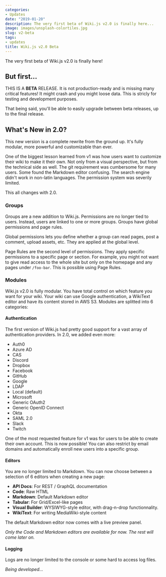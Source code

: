 ```yaml
---
categories:
- Updates
date: "2019-01-20"
description: The very first beta of Wiki.js v2.0 is finally here...
image: images/unsplash-colortiles.jpg
slug: v2-beta
tags:
- updates
title: Wiki.js v2.0 Beta
---
```


The very first beta of Wiki.js v2.0 is finally here!

## But first...

THIS IS A **BETA** RELEASE. It is not production-ready and is missing many critical features! It might crash and you might loose data. This is stricly for testing and development purposes.

That being said, you'll be able to easily upgrade between beta releases, up to the final release.

## What's New in 2.0?

This new version is a complete rewrite from the ground up. It's fully modular, more powerful and customizable than ever.

One of the biggest lesson learned from v1 was how users want to customize their wiki to make it their own. Not only from a visual perspective, but from the technical side as well. The git requirement was cumbersome for many users. Some found the Markdown editor confusing. The search engine didn't work in non-latin languages. The permission system was severily limited.

This all changes with 2.0.

### Groups

Groups are a new addition to Wiki.js. Permissions are no longer tied to users. Instead, users are linked to one or more groups. Groups have global permissions and page rules.

Global permissions lets you define whether a group can read pages, post a comment, upload assets, etc. They are applied at the global level.

Page Rules are the second level of permissions. They apply specific permissions to a specific page or section. For example, you might not want to give read access to the whole site but only on the homepage and any pages under `/foo-bar`. This is possible using Page Rules.

### Modules

Wiki.js v2.0 is fully modular. You have total control on which feature you want for your wiki. Your wiki can use Google authentication, a WikiText editor and have its content stored in AWS S3. Modules are splitted into 6 categories:

#### Authentication

The first version of Wiki.js had pretty good support for a vast array of authentication providers. In 2.0, we added even more:

- Auth0
- Azure AD
- CAS
- Discord
- Dropbox
- Facebook
- GitHub
- Google
- LDAP
- Local (default)
- Microsoft
- Generic OAuth2
- Generic OpenID Connect
- Okta
- SAML 2.0
- Slack
- Twitch

One of the most requested feature for v1 was for users to be able to create their own account. This is now possible! You can also restrict by email domains and automatically enroll new users into a specific group.

#### Editors

You are no longer limited to Markdown. You can now choose between a selection of 6 editors when creating a new page:

- **API Docs**: For REST / GraphQL documentation
- **Code**: Raw HTML
- **Markdown**: Default Markdown editor
- **Tabular**: For Grid/Excel-like pages
- **Visual Builder**: WYSIWYG-style editor, with drag-n-drop functionnality.
- **WikiText**: For writing MediaWiki-style content

The default Markdown editor now comes with a live preview panel.

*Only the Code and Markdown editors are available for now. The rest will come later on.*

#### Logging

Logs are no longer limited to the console or some hard to access log files.

*Being developed...*
